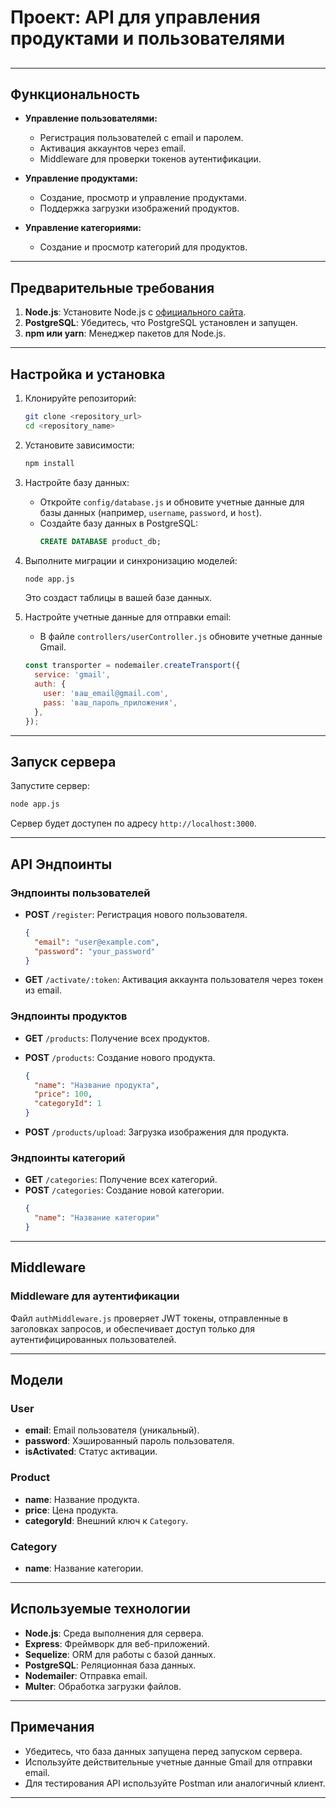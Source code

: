 
# Проект: API для управления продуктами и пользователями

##

---

## Функциональность

- **Управление пользователями:**

  - Регистрация пользователей с email и паролем.
  - Активация аккаунтов через email.
  - Middleware для проверки токенов аутентификации.

- **Управление продуктами:**

  - Создание, просмотр и управление продуктами.
  - Поддержка загрузки изображений продуктов.

- **Управление категориями:**

  - Создание и просмотр категорий для продуктов.

---

## Предварительные требования

1. **Node.js**: Установите Node.js с [официального сайта](https://nodejs.org/).
2. **PostgreSQL**: Убедитесь, что PostgreSQL установлен и запущен.
3. **npm или yarn**: Менеджер пакетов для Node.js.

---

## Настройка и установка

1. Клонируйте репозиторий:

   ```bash
   git clone <repository_url>
   cd <repository_name>
   ```

2. Установите зависимости:

   ```bash
   npm install
   ```

3. Настройте базу данных:

   - Откройте `config/database.js` и обновите учетные данные для базы данных (например, `username`, `password`, и `host`).
   - Создайте базу данных в PostgreSQL:
     ```sql
     CREATE DATABASE product_db;
     ```

4. Выполните миграции и синхронизацию моделей:

   ```bash
   node app.js
   ```

   Это создаст таблицы в вашей базе данных.

5. Настройте учетные данные для отправки email:

   - В файле `controllers/userController.js` обновите учетные данные Gmail.

   ```javascript
   const transporter = nodemailer.createTransport({
     service: 'gmail',
     auth: {
       user: 'ваш_email@gmail.com',
       pass: 'ваш_пароль_приложения',
     },
   });
   ```

---

## Запуск сервера

Запустите сервер:

```bash
node app.js
```

Сервер будет доступен по адресу `http://localhost:3000`.

---

## API Эндпоинты

### Эндпоинты пользователей

- **POST** `/register`: Регистрация нового пользователя.

  ```json
  {
    "email": "user@example.com",
    "password": "your_password"
  }
  ```

- **GET** `/activate/:token`: Активация аккаунта пользователя через токен из email.

### Эндпоинты продуктов

- **GET** `/products`: Получение всех продуктов.

- **POST** `/products`: Создание нового продукта.

  ```json
  {
    "name": "Название продукта",
    "price": 100,
    "categoryId": 1
  }
  ```

- **POST** `/products/upload`: Загрузка изображения для продукта.

### Эндпоинты категорий

- **GET** `/categories`: Получение всех категорий.
- **POST** `/categories`: Создание новой категории.
  ```json
  {
    "name": "Название категории"
  }
  ```

---

## Middleware

### Middleware для аутентификации

Файл `authMiddleware.js` проверяет JWT токены, отправленные в заголовках запросов, и обеспечивает доступ только для аутентифицированных пользователей.

---

## Модели

### User

- **email**: Email пользователя (уникальный).
- **password**: Хэшированный пароль пользователя.
- **isActivated**: Статус активации.

### Product

- **name**: Название продукта.
- **price**: Цена продукта.
- **categoryId**: Внешний ключ к `Category`.

### Category

- **name**: Название категории.

---

## Используемые технологии

- **Node.js**: Среда выполнения для сервера.
- **Express**: Фреймворк для веб-приложений.
- **Sequelize**: ORM для работы с базой данных.
- **PostgreSQL**: Реляционная база данных.
- **Nodemailer**: Отправка email.
- **Multer**: Обработка загрузки файлов.

---

## Примечания

- Убедитесь, что база данных запущена перед запуском сервера.
- Используйте действительные учетные данные Gmail для отправки email.
- Для тестирования API используйте Postman или аналогичный клиент.

---


